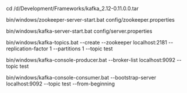 cd /d/Development/Frameworks/kafka_2.12-0.11.0.0.tar

bin/windows/zookeeper-server-start.bat config/zookeeper.properties

bin/windows/kafka-server-start.bat config/server.properties

bin/windows/kafka-topics.bat --create --zookeeper localhost:2181 --replication-factor 1 --partitions 1 --topic test

bin/windows/kafka-console-producer.bat --broker-list localhost:9092 --topic test

bin/windows/kafka-console-consumer.bat --bootstrap-server localhost:9092 --topic test --from-beginning